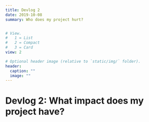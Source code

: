 ```yaml
---
title: Devlog 2
date: 2019-10-08
summary: Who does my project hurt?


# View.
#   1 = List
#   2 = Compact
#   3 = Card
view: 2

# Optional header image (relative to `static/img/` folder).
header:
  caption: ""
  image: ""
---
```


# Devlog 2: What impact does my project have?
